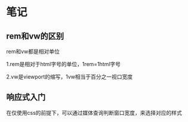 # 笔记 
## rem和vw的区别
rem和vw都是相对单位  

1.rem是相对于html字号的单位，1rem=1html字号  

2.vw是viewport的缩写，1vw相当于百分之一视口宽度

## 响应式入门
在仅使用css的前提下，可以通过媒体查询判断窗口宽度，来选择对应的样式


